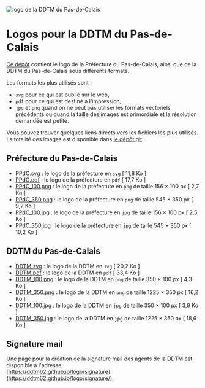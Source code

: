 ![logo de la DDTM du Pas-de-Calais](https://ddtm62.github.io/logo/images/DDTM.svg)

# Logos pour la DDTM du Pas-de-Calais

[Ce dépôt](https://github.com/ddtm62/logo) contient le logo de la Préfecture du Pas-de-Calais, ainsi que de la DDTM du Pas-de-Calais sous différents formats.

Les formats les plus utilisés sont :

- `svg` pour ce qui est publié sur le web,
- `pdf` pour ce qui est destiné à l'impression,
- `jpg` et `png` quand on ne peut pas utiliser les formats vectoriels précédents ou quand la taille des images est primordiale et la résolution demandée est petite.

Vous pouvez trouver quelques liens directs vers les fichiers les plus utilisés. La totalité des images est disponible dans [le dépôt git](https://github.com/ddtm62/logo/tree/main/images).

## Préfecture du Pas-de-Calais

- [PPdC.svg](https://ddtm62.github.io/logo/images/PPdC.svg) : le logo de la préfecture en `svg` [ 11,8 Ko ]
- [PPdC.pdf](https://ddtm62.github.io/logo/images/PPdC.pdf) : le logo de la préfecture en `pdf` [ 17,7 Ko ]
- [PPdC_100.png](https://ddtm62.github.io/logo/images/PPdC_100.png) : le logo de la préfecture en `png` de taille 156 × 100 px [ 2,7 Ko ]
- [PPdC_350.png](https://ddtm62.github.io/logo/images/PPdC_350.png) : le logo de la préfecture en `png` de taille 545 × 350 px [ 9,2 Ko ]
- [PPdC_100.jpg](https://ddtm62.github.io/logo/images/PPdC_100.jpg) : le logo de la préfecture en `jpg` de taille 156 × 100 px [ 2,5 Ko ]
- [PPdC_350.jpg](https://ddtm62.github.io/logo/images/PPdC_350.jpg) : le logo de la préfecture en `jpg` de taille 545 × 350 px [ 10,2 Ko ]

## DDTM du Pas-de-Calais

- [DDTM.svg](https://ddtm62.github.io/logo/images/DDTM.svg) : le logo de la DDTM en `svg` [ 20,2 Ko ]
- [DDTM.pdf](https://ddtm62.github.io/logo/images/DDTM.pdf) : le logo de la DDTM en `pdf` [ 33,4 Ko ]
- [DDTM_100.png](https://ddtm62.github.io/logo/images/DDTM_100.png) : le logo de la DDTM en `png` de taille 350 × 100 px [ 4,3 Ko ]
- [DDTM_350.png](https://ddtm62.github.io/logo/images/DDTM_350.png) : le logo de la DDTM en `png` de taille 1225 × 350 px [ 16,2 Ko ]
- [DDTM_100.jpg](https://ddtm62.github.io/logo/images/DDTM_100.jpg) : le logo de la DDTM en `jpg` de taille 350 × 100 px [ 3,9 Ko ]
- [DDTM_350.jpg](https://ddtm62.github.io/logo/images/DDTM_350.jpg) : le logo de la DDTM en `jpg` de taille 1225 × 350 px [ 18,6 Ko ]

## Signature mail

Une page pour la création de la signature mail des agents de la DDTM est disponible à l'adresse<br>
[https://ddtm62.github.io/logo/signature](https://ddtm62.github.io/logo/signature/).
